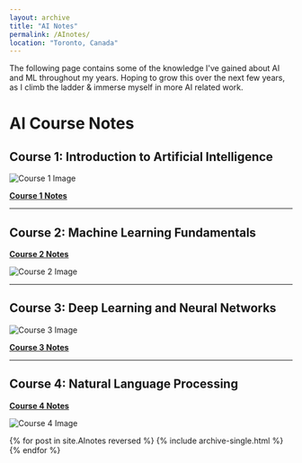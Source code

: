 ```yaml
---
layout: archive
title: "AI Notes"
permalink: /AInotes/
location: "Toronto, Canada"
---
```


The following page contains some of the knowledge I've gained about AI and ML throughout my years. Hoping to grow this over the next few years, as I climb the ladder & immerse myself in more AI related work. 

# AI Course Notes

## Course 1: Introduction to Artificial Intelligence

![Course 1 Image](course1_image.jpg)

[**Course 1 Notes**](course1_notes.md)

---

## Course 2: Machine Learning Fundamentals

[**Course 2 Notes**](course2_notes.md)

![Course 2 Image](course2_image.jpg)

---

## Course 3: Deep Learning and Neural Networks

![Course 3 Image](course3_image.jpg)

[**Course 3 Notes**](course3_notes.md)

---

## Course 4: Natural Language Processing

[**Course 4 Notes**](course4_notes.md)

![Course 4 Image](course4_image.jpg)


{% for post in site.AInotes reversed %}
  {% include archive-single.html %}
{% endfor %} 